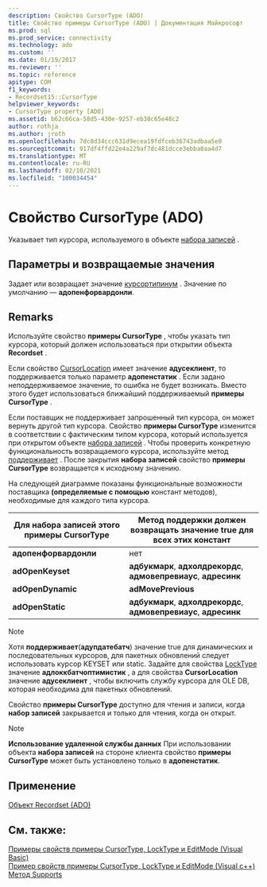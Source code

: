 ```yaml
---
description: Свойство CursorType (ADO)
title: Свойство примеры CursorType (ADO) | Документация Майкрософт
ms.prod: sql
ms.prod_service: connectivity
ms.technology: ado
ms.custom: ''
ms.date: 01/19/2017
ms.reviewer: ''
ms.topic: reference
apitype: COM
f1_keywords:
- Recordset15::CursorType
helpviewer_keywords:
- CursorType property [ADO]
ms.assetid: b62c66ca-58d5-430e-9257-eb38c65e48c2
author: rothja
ms.author: jroth
ms.openlocfilehash: 7dc8d34ccc631d9ecea19fdfceb36743adbaa5e0
ms.sourcegitcommit: 917df4ffd22e4a229af7dc481dcce3ebba0aa4d7
ms.translationtype: MT
ms.contentlocale: ru-RU
ms.lasthandoff: 02/10/2021
ms.locfileid: "100034454"
---
```

# <a name="cursortype-property-ado"></a>Свойство CursorType (ADO)
Указывает тип курсора, используемого в объекте [набора записей](./recordset-object-ado.md) .  
  
## <a name="settings-and-return-values"></a>Параметры и возвращаемые значения  
 Задает или возвращает значение [курсортипинум](./cursortypeenum.md) . Значение по умолчанию — **адопенфорвардонли**.  
  
## <a name="remarks"></a>Remarks  
 Используйте свойство **примеры CursorType** , чтобы указать тип курсора, который должен использоваться при открытии объекта **Recordset** .  
  
 Если свойство [CursorLocation](./cursorlocation-property-ado.md) имеет значение **адусеклиент**, то поддерживается только параметр **адопенстатик** . Если задано неподдерживаемое значение, то ошибка не будет возникать. Вместо этого будет использоваться ближайший поддерживаемый **примеры CursorType** .  
  
 Если поставщик не поддерживает запрошенный тип курсора, он может вернуть другой тип курсора. Свойство **примеры CursorType** изменится в соответствии с фактическим типом курсора, который используется при открытом объекте [набора записей](./recordset-object-ado.md) . Чтобы проверить конкретную функциональность возвращаемого курсора, используйте метод [поддерживает](./supports-method.md) . После закрытия **набора записей** свойство **примеры CursorType** возвращается к исходному значению.  
  
 На следующей диаграмме показаны функциональные возможности поставщика **(определяемые с помощью** констант методов), необходимые для каждого типа курсора.  
  
|Для набора записей этого примеры CursorType|Метод поддержки должен возвращать значение true для всех этих констант|  
|----------------------------------------|---------------------------------------------------------------------|  
|**адопенфорвардонли**|нет|  
|**adOpenKeyset**|**адбукмарк**, **адхолдрекордс**, **адмовепревиаус**, **адресинк**|  
|**adOpenDynamic**|**adMovePrevious**|  
|**adOpenStatic**|**адбукмарк**, **адхолдрекордс**, **адмовепревиаус**, **адресинк**|  
  
> [!NOTE]
>  Хотя **поддерживает**(**адупдатебатч**) значение true для динамических и последовательных курсоров, для пакетных обновлений следует использовать курсор KEYSET или static. Задайте для свойства [LockType](./locktype-property-ado.md) значение **адлоккбатчоптимистик** , а для свойства **CursorLocation** значение **адусеклиент** , чтобы включить службу курсора для OLE DB, которая необходима для пакетных обновлений.  
  
 Свойство **примеры CursorType** доступно для чтения и записи, когда **набор записей** закрывается и только для чтения, когда он открыт.  
  
> [!NOTE]
>  **Использование удаленной службы данных** При использовании объекта **набора записей** на стороне клиента свойство **примеры CursorType** может быть установлено только в **адопенстатик**.  
  
## <a name="applies-to"></a>Применение  
 [Объект Recordset (ADO)](./recordset-object-ado.md)  
  
## <a name="see-also"></a>См. также:  
 [Примеры свойств примеры CursorType, LockType и EditMode (Visual Basic)](./cursortype-locktype-and-editmode-properties-example-vb.md)   
 [Пример свойств примеры CursorType, LockType и EditMode (Visual c++)](./cursortype-locktype-and-editmode-properties-example-vc.md)   
 [Метод Supports](./supports-method.md)